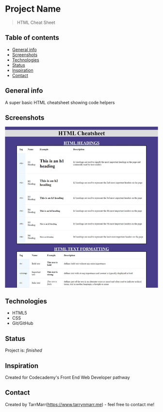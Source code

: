 # Project Name
> HTML Cheat Sheet  

## Table of contents
* [General info](#general-info)
* [Screenshots](#screenshots)
* [Technologies](#technologies)
* [Status](#status)
* [Inspiration](#inspiration)
* [Contact](#contact)

## General info
A super basic HTML cheatsheet showing code helpers

## Screenshots
![Example screenshot](https://github.com/TarrMarr/htmlCheatSheet/blob/master/screenshot.JPG)

## Technologies
* HTML5
* CSS
* Git/GitHub

## Status
Project is: _finished_

## Inspiration
Created for Codecademy's Front End Web Developer pathway  

## Contact
Created by TarrMarr(https://www.tarrynmarr.me) - feel free to contact me!
